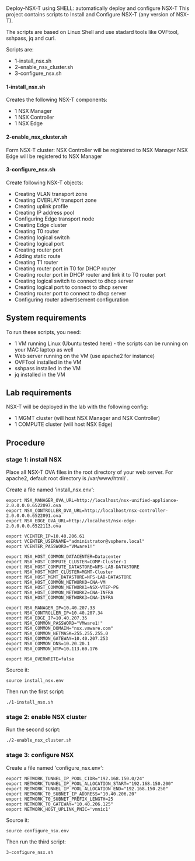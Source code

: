 
#
Deploy-NSX-T using SHELL: automatically deploy and configure NSX-T
This project contains scripts to Install and Configure NSX-T (any version of NSX-T).

The scripts are based on Linux Shell and use stadard tools like OVFtool, sshpass, jq and curl.

Scripts are:
* 1-install_nsx.sh
* 2-enable_nsx_cluster.sh
* 3-configure_nsx.sh

#### 1-install_nsx.sh
Creates the following NSX-T components:
* 1 NSX Manager
* 1 NSX Controller
* 1 NSX Edge

#### 2-enable_nsx_cluster.sh
Form NSX-T cluster:
NSX Controller will be registered to NSX Manager
NSX Edge will be registered to NSX Manager

#### 3-configure_nsx.sh
Create following NSX-T objects:
* Creating VLAN transport zone
* Creating OVERLAY transport zone
* Creating uplink profile
* Creating IP address pool
* Configuring Edge transport node
* Creating Edge cluster
* Creating T0 router
* Creating logical switch
* Creating logical port
* Creating router port
* Adding static route
* Creating T1 router
* Creating router port in T0 for DHCP router
* Creating router port in DHCP router and link it to T0 router port
* Creating logical switch to connect to dhcp server
* Creating logical port to connect to dhcp server
* Creating router port to connect to dhcp server
* Configuring router advertisement configuration


## System requirements
To run these scripts, you need:
* 1 VM running Linux (Ubuntu tested here) - the scripts can be running on your MAC laptop as well
* Web server running on the VM (use apache2 for instance)
* OVFTool installed in the VM
* sshpass installed in the VM
* jq installed in the VM

## Lab requirements
NSX-T will be deployed in the lab with the following config:
* 1 MGMT cluster (will host NSX Manager and NSX Controller)
* 1 COMPUTE cluster (will host NSX Edge)


## Procedure
### stage 1: install NSX


Place all NSX-T OVA files in the root directory of your web server.
For apache2, default root directory is /var/www/html/ .

Create a file named 'install_nsx.env':
```
export NSX_MANAGER_OVA_URL=http://localhost/nsx-unified-appliance-2.0.0.0.0.6522097.ova
export NSX_CONTROLLER_OVA_URL=http://localhost/nsx-controller-2.0.0.0.0.6522091.ova
export NSX_EDGE_OVA_URL=http://localhost/nsx-edge-2.0.0.0.0.6522113.ova

export VCENTER_IP=10.40.206.61
export VCENTER_USERNAME="administrator@vsphere.local"
export VCENTER_PASSWORD="VMware1!"

export NSX_HOST_COMMON_DATACENTER=Datacenter
export NSX_HOST_COMPUTE_CLUSTER=COMP-Cluster-1
export NSX_HOST_COMPUTE_DATASTORE=NFS-LAB-DATASTORE
export NSX_HOST_MGMT_CLUSTER=MGMT-Cluster
export NSX_HOST_MGMT_DATASTORE=NFS-LAB-DATASTORE
export NSX_HOST_COMMON_NETWORK0=CNA-VM
export NSX_HOST_COMMON_NETWORK1=NSX-VTEP-PG
export NSX_HOST_COMMON_NETWORK2=CNA-INFRA
export NSX_HOST_COMMON_NETWORK3=CNA-INFRA

export NSX_MANAGER_IP=10.40.207.33
export NSX_CONTROLLER_IP=10.40.207.34
export NSX_EDGE_IP=10.40.207.35
export NSX_COMMON_PASSWORD="VMware1!"
export NSX_COMMON_DOMAIN="nsx.vmware.com"
export NSX_COMMON_NETMASK=255.255.255.0
export NSX_COMMON_GATEWAY=10.40.207.253
export NSX_COMMON_DNS=10.20.20.1
export NSX_COMMON_NTP=10.113.60.176

export NSX_OVERWRITE=false
```

Source it:
```
source install_nsx.env
```

Then run the first script:
```
./1-install_nsx.sh
```


### stage 2: enable NSX cluster

Run the second script:
```
./2-enable_nsx_cluster.sh
```


### stage 3: configure NSX

Create a file named 'configure_nsx.env':
```
export NETWORK_TUNNEL_IP_POOL_CIDR="192.168.150.0/24"
export NETWORK_TUNNEL_IP_POOL_ALLOCATION_START="192.168.150.200"
export NETWORK_TUNNEL_IP_POOL_ALLOCATION_END="192.168.150.250"
export NETWORK_T0_SUBNET_IP_ADDRESS="10.40.206.20"
export NETWORK_T0_SUBNET_PREFIX_LENGTH=25
export NETWORK_T0_GATEWAY="10.40.206.125"
export NETWORK_HOST_UPLINK_PNIC='vmnic1'
```

Source it:
```
source configure_nsx.env
```

Then run the third script:
```
3-configure_nsx.sh
```

#

